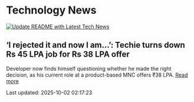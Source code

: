# Technology News

[![Update README with Latest Tech News](https://github.com/tcdtist/daily-tech-digest/actions/workflows/main.yml/badge.svg)](https://github.com/tcdtist/daily-tech-digest/actions/workflows/main.yml)

## ‘I rejected it and now I am…’: Techie turns down Rs 45 LPA job for Rs 38 LPA offer
Developer now finds himself questioning whether he made the right decision, as his current role at a product-based MNC offers ₹38 LPA.
[Read more](https://www.financialexpress.com/trending/i-rejected-it-and-now-i-am-techie-turns-down-rs-45-lpa-job-for-rs-38-lpa-offer/3995850/)



Last updated: 2025-10-02 02:17:23